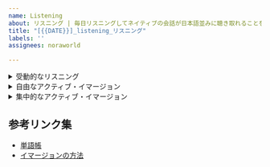 ```yaml
---
name: Listening
about: リスニング | 毎日リスニングしてネイティブの会話が日本語並みに聴き取れることを目指しましょう
title: "[{{DATE}}]_listening_リスニング"
labels: ''
assignees: noraworld

---
```


<details>
<summary>受動的なリスニング</summary>

```
## 基本情報
| 項目 | 内容 |
| --- | :---: |
| 種別 | 受動的なリスニング |
| 教材 | []() |

## 所感

```
</details>



<details>
<summary>自由なアクティブ・イマージョン</summary>

```
## 基本情報
| 項目 | 内容 |
| --- | :---: |
| 種別 | 自由なアクティブ・イマージョン |
| 教材 | []() |
| 字幕 | なし |
| 所感理解度 |  |

## 新単語・新フレーズ
| Word | Pronunciation | Meaning | Example |
| --- | --- | --- | --- |

## チェックリスト
* [ ] 新単語や新フレーズがある場合は単語帳に転記

## 所感

```
</details>



<details>
<summary>集中的なアクティブ・イマージョン</summary>

```
## 基本情報
| 項目 | 内容 |
| --- | :---: |
| 種別 | 集中的なアクティブ・イマージョン |
| 教材 | []() |
| 所感難易度 |  |
| 練習回数 |  |

## ディクテーション
> 

> <details>
> <summary>装飾の説明</summary>
>
> * _斜線_: 自信がないところ、あるいは、はっきりとは聞こえなかったが、文脈補完で、文法補完で、純粋に聞き取った音の通りに、あるいは当てずっぽうで書いたところ
> * _???_: なんて言っているのか分からなかったが何かしら言っていることは分かったところ
> * ~~打消線~~: 答えを見て間違っていたところ
> * **太字**: 答えを見て正しいものに修正したところ
> </details>

## 分析
* 

## 新単語・新フレーズ
| Word | Pronunciation | Meaning | Example |
| --- | --- | --- | --- |

## 学び
* 

## チェックリスト
* [ ] 次の YouTube 教材動画のダウンロード
* [ ] 新単語や新フレーズがある場合は単語帳に転記

## 所感

```
</details>



## 参考リンク集
* [単語帳](https://github.com/noraworld/memo/blob/main/Atsueigo%20School/%E5%8D%98%E8%AA%9E/wordbook.md)
* [イマージョンの方法](https://www.chads4.com/products/chads/categories/2150477918/posts/2156161422)
